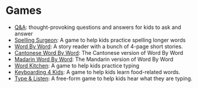 # Games

- [Q&A](https://slowbubble.github.io/q-n-a/?shuffle_stories=1): thought-provoking questions and answers for kids to ask and answer
- [Spelling Surgeon](https://slowbubble.github.io/word-kitchen/chunk.html): A game to help kids practice spelling longer words
- [Word By Word](https://slowbubble.github.io/word-by-word/?Jacob=Bluey&Emma=Bingo&Mommy=Chilli&Daddy=Bandit&Keanu=Stripe&Sophia=Brandy&Ellie=Honey&Luke=Rusty&Grandma=Nana&read_phrase=1&shuffle_stories=1): A story reader with a bunch of 4-page short stories.
- [Cantonese Word By Word](https://slowbubble.github.io/chinese-word-by-word/?use_hk=1): The Cantonese version of Word By Word
- [Madarin Word By Word](https://slowbubble.github.io/chinese-word-by-word/): The Mandarin version of Word By Word
- [Word Kitchen](https://slowbubble.github.io/word-kitchen/?game_level=3): A game to help kids practice typing
- [Keyboarding 4 Kids](https://slowbubble.github.io/k4k/): A game to help kids learn food-related words.
- [Type & Listen](https://slowbubble.github.io/type-n-listen/): A free-form game to help kids hear what they are typing.
